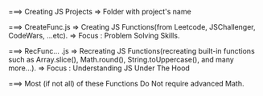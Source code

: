 ===> Creating JS Projects => Folder with project's name

===>  CreateFunc.js => Creating JS Functions(from Leetcode, JSChallenger, CodeWars, ...etc). => Focus : Problem Solving Skills.

===>  RecFunc... .js => Recreating JS Functions(recreating built-in functions such as Array.slice(), Math.round(), String.toUppercase(), and many more...). => Focus : Understanding JS Under The Hood

===> Most (if not all) of these Functions Do Not require advanced Math.
